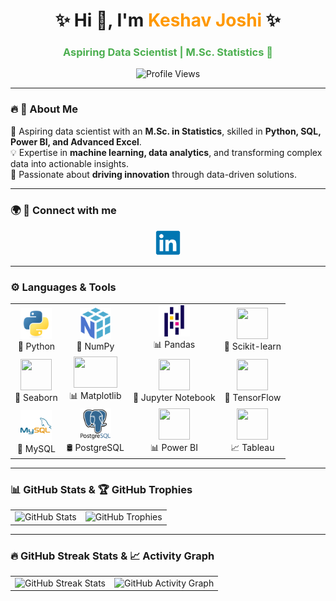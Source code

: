 <h1 align="center">✨ Hi 👋, I'm <span style="color:#ff9800">Keshav Joshi</span> ✨</h1>
<h3 align="center" style="color:#4CAF50">Aspiring Data Scientist | M.Sc. Statistics 🚀</h3>

<p align="center">
  <img src="https://komarev.com/ghpvc/?username=K26J&label=Profile%20views&color=0e75b6&style=flat" alt="Profile Views" />
</p>

---

### 🔥 🚀 About Me  
🌟 Aspiring data scientist with an **M.Sc. in Statistics**, skilled in **Python, SQL, Power BI, and Advanced Excel**.  
💡 Expertise in **machine learning, data analytics**, and transforming complex data into actionable insights.  
🚀 Passionate about **driving innovation** through data-driven solutions.

---

### 🌍 🔗 Connect with me  
<p align="center">
  <a href="https://www.linkedin.com/in/keshav-m-joshi/" target="_blank">
    <img src="https://raw.githubusercontent.com/devicons/devicon/master/icons/linkedin/linkedin-original.svg" alt="LinkedIn" width="40" height="40"/>
  </a>
</p>

---

### ⚙️ **Languages & Tools**  
<table align="center">
  <tr>
    <td align="center">
      <a href="https://www.python.org/">
        <img src="https://raw.githubusercontent.com/devicons/devicon/master/icons/python/python-original.svg" width="50" height="50"/>
      </a>
      <br>🐍 Python
    </td>
    <td align="center">
      <a href="https://numpy.org/">
        <img src="https://raw.githubusercontent.com/devicons/devicon/master/icons/numpy/numpy-original.svg" width="50" height="50"/>
      </a>
      <br>🔢 NumPy
    </td>
    <td align="center">
      <a href="https://pandas.pydata.org/">
        <img src="https://raw.githubusercontent.com/devicons/devicon/master/icons/pandas/pandas-original.svg" width="50" height="50"/>
      </a>
      <br>📊 Pandas
    </td>
    <td align="center">
      <a href="https://scikit-learn.org/">
        <img src="https://upload.wikimedia.org/wikipedia/commons/0/05/Scikit_learn_logo_small.svg" width="50" height="50"/>
      </a>
      <br>🤖 Scikit-learn
    </td>
  </tr>
  <tr>
    <td align="center">
      <a href="https://seaborn.pydata.org/">
        <img src="https://seaborn.pydata.org/_images/logo-mark-lightbg.svg" width="50" height="50"/>
      </a>
      <br>🎨 Seaborn
    </td>
    <td align="center">
      <a href="https://matplotlib.org/">
        <img src="https://matplotlib.org/3.3.0/_images/sphx_glr_logos2_003.png" width="70" height="50"/>
      </a>
      <br>📊 Matplotlib
    </td>
    <td align="center">
      <a href="https://jupyter.org/">
        <img src="https://cdn.dida.do/blog/20210329_FG_dida-tech-stack/jupyter_logo.png" width="50" height="50"/>
      </a>
      <br>📒 Jupyter Notebook
    </td>
    <td align="center">
      <a href="https://www.tensorflow.org/">
        <img src="https://static-00.iconduck.com/assets.00/tensorflow-logo-icon-956x1024-b3p0phpm.png" width="50" height="50"/>
      </a>
      <br>🧠 TensorFlow
    </td>
  </tr>
  <tr>
    <td align="center">
      <a href="https://www.mysql.com/">
        <img src="https://raw.githubusercontent.com/devicons/devicon/master/icons/mysql/mysql-original-wordmark.svg" width="50" height="50"/>
      </a>
      <br>💾 MySQL
    </td>
    <td align="center">
      <a href="https://www.postgresql.org/">
        <img src="https://raw.githubusercontent.com/devicons/devicon/master/icons/postgresql/postgresql-original-wordmark.svg" width="50" height="50"/>
      </a>
      <br>🛢️ PostgreSQL
    </td>
    <td align="center">
      <a href="https://powerbi.microsoft.com/">
        <img src="https://cdn.freelogovectors.net/wp-content/uploads/2023/11/power-bi-logo-freelogovectors.net_.png" width="50" height="50"/>
      </a>
      <br>📊 Power BI
    </td>
    <td align="center">
      <a href="https://www.tableau.com/">
        <img src="https://logosmarcas.net/wp-content/uploads/2021/10/Tableau-Logo-650x366.png" width="50" height="50"/>
      </a>
      <br>📈 Tableau
    </td>
  </tr>
</table>

---

### 📊 **GitHub Stats & 🏆 GitHub Trophies**  
<table align="center">
  <tr>
    <td>
      <img src="https://github-readme-stats.vercel.app/api?username=K26J&show_icons=true&theme=radical&locale=en&size_weight=0.4" alt="GitHub Stats" />
    </td>
    <td>
      <img src="https://github-profile-trophy.vercel.app/?username=K26J&theme=algolia&margin-w=15&margin-h=15" alt="GitHub Trophies" />
    </td>
  </tr>
</table>

---

### 🔥 **GitHub Streak Stats & 📈 Activity Graph**  
<table align="center">
  <tr>
    <td>
      <img src="https://github-readme-streak-stats.herokuapp.com/?user=K26J&theme=highcontrast" alt="GitHub Streak Stats" />
    </td>
    <td>
      <img src="https://github-readme-activity-graph.vercel.app/graph?username=K26J&theme=react-dark&area=true&hide_border=true" alt="GitHub Activity Graph" />
    </td>
  </tr>
</table>
